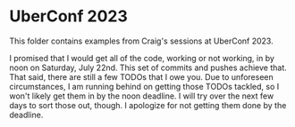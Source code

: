 # UberConf 2023

This folder contains examples from Craig's sessions at UberConf 2023.

I promised that I would get all of the code, working or not working, in by noon on Saturday, July 22nd. This set of commits and pushes achieve that. That said, there are still a few TODOs that I owe you. Due to unforeseen circumstances, I am running behind on getting those TODOs tackled, so I won't likely get them in by the noon deadline. I will try over the next few days to sort those out, though. I apologize for not getting them done by the deadline.
